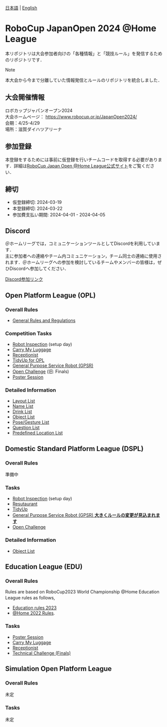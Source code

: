[日本語](README.md) | [English](README_en.md)

# RoboCup JapanOpen 2024 @Home League

本リポジトリは大会参加者向けの「各種情報」と「競技ルール」を発信するためのリポジトリです．

> [!NOTE]  
> 本大会から今まで分離していた情報発信とルールのリポジトリを統合しました．


## 大会開催情報

ロボカップジャパンオープン2024  
大会ホームページ： https://www.robocup.or.jp/JapanOpen2024/  
会期：4/25-4/29  
場所：滋賀ダイハツアリーナ  

## 参加登録
本登録をするためには事前に仮登録を行いチームコードを取得する必要があります．詳細は[RoboCup Japan Open @Home League公式サイト](https://sites.google.com/site/robocuphomejapan/japanopen2024)をご覧ください．

## 締切
- 仮登録締切: 2024-03-19
- 本登録締切: 2024-03-22
- 参加費支払い期間: 2024-04-01 - 2024-04-05


## Discord

＠ホームリーグでは，コミュニケーションツールとしてDiscordを利用しています．  
主に参加者への連絡やチーム内コミュニケーション，チーム同士の連絡に使用されます．＠ホームリーグへの参加を検討しているチームやメンバーの皆様は，ぜひDiscordへ参加してください．

[Discord参加リンク](https://discord.gg/8gJYJqUVZA)


## Open Platform League (OPL)

### Overall Rules

- [General Rules and Regulations](rules/OPL/gr_ja.md)

### Competition Tasks

- [Robot Inspection](rules/OPL/ri_ja.md) (setup day)
- [Carry My Luggage](rules/OPL/cml_ja.md)
- [Receptionist](rules/OPL/rc_ja.md)
- [TidyUp for OPL](rules/OPL/tu_ja.md)
- [General Purpose Service Robot (GPSR)](rules/OPL/gpsr_ja.md)
- [Open Challenge](rules/OPL/oc_ja.md) (旧: Finals)
- [Poster Session](rules/OPL/ps_ja.md)

### Detailed Information

- [Layout List](rules/OPL/sd/layout_list.md)
- [Name List](rules/OPL/sd/name_list.md)
- [Drink List](rules/OPL/sd/drink_list.md)
- [Object List](rules/OPL/sd/object_info.md)
- [Pose/Gesture List](rules/OPL/sd/pose_gesture_list.md)
- [Question List](rules/OPL/sd/question_list.md)
- [Predefined Location List](rules/OPL/sd/pd_loc_list.md)


## Domestic Standard Platform League (DSPL)

### Overall Rules
準備中

### Tasks
- [Robot Inspection](rules/DSPL/robotinspection.md) (setup day)
- [Resutaurant](rules/DSPL/restaurant.md)
- [TidyUp](rules/DSPL/tidyup.md)
- [General Purpose Service Robot (GPSR) **大きくルールの変更が見込まれます**](rules/DSPL/gpsr.md)
- [Open Challenge](rules/DSPL/technical_challenge.md)

### Detailed Information
- [Object List](rules/DSPL/dspl_objects_with_predefined_location.pdf)

## Education League (EDU)

### Overall Rules
Rules are based on RoboCup2023 World Championship @Home Education League rules as follows,　
- [Education rules 2023](https://docs.google.com/document/d/1cHRMwnPajsPiEZNw1celFjHG1CSGTA2uyJ2VcAoEuoc/edit?usp=sharing)
- [@Home 2022 Rules](https://athome.robocup.org/wp-content/uploads/2022_rulebook.pdf).

### Tasks
- [Poster Session](rules/EDU/poster_ja.md) 
- [Carry My Luggage](rules/EDU/cml_ja.md)
- [Receptionist](rules/EDU/rc_jp.md)
- [Technical Challenge (Finals)](rules/EDU/finals_jp.md)

## Simulation Open Platform League

### Overall Rules
未定

### Tasks
未定
